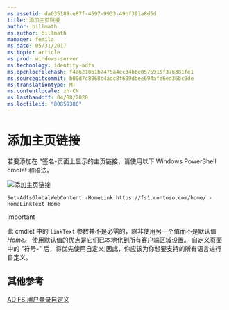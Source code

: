 ```yaml
---
ms.assetid: da035189-e87f-4597-9933-49bf391a8d5d
title: 添加主页链接
author: billmath
ms.author: billmath
manager: femila
ms.date: 05/31/2017
ms.topic: article
ms.prod: windows-server
ms.technology: identity-adfs
ms.openlocfilehash: f4a6210b1b7475a4ec34bbe0575915f376381fe1
ms.sourcegitcommit: b00d7c8968c4adc8f699dbee694afe6ed36bc9de
ms.translationtype: MT
ms.contentlocale: zh-CN
ms.lasthandoff: 04/08/2020
ms.locfileid: "80859380"
---
```

# <a name="add-home-link"></a>添加主页链接 

若要添加在 "签名\-页面上显示的主页链接，请使用以下 Windows PowerShell cmdlet 和语法。 


![添加主页链接](media/AD-FS-user-sign-in-customization/ADFS_Blue_Custom2.png) 
  

`Set-AdfsGlobalWebContent -HomeLink https://fs1.contoso.com/home/ -HomeLinkText Home ` 
 
  
> [!IMPORTANT]  
> 此 cmdlet 中的 `linkText` 参数并不是必需的，除非使用另一个值而不是默认值 *Home*。 使用默认值的优点是它们已本地化到所有客户端区域设置。 自定义页面中的 "符号\-" 后，将优先使用自定义;因此，你应该为你想要支持的所有语言进行自定义。

## <a name="additional-references"></a>其他参考 
[AD FS 用户登录自定义](AD-FS-user-sign-in-customization.md)  
